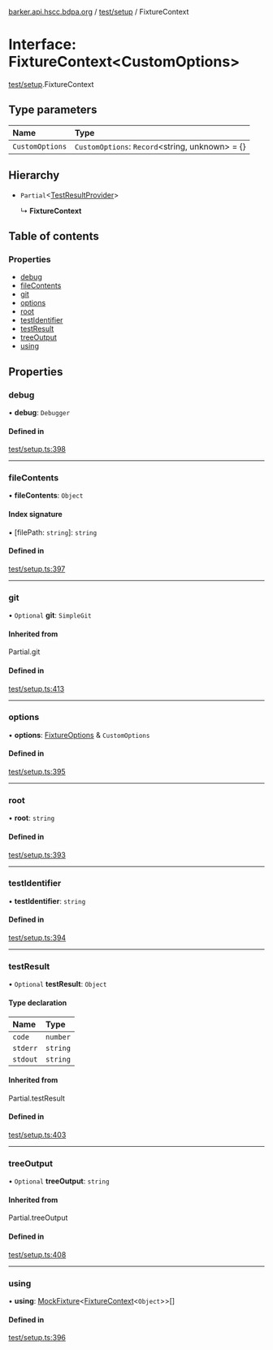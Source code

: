 [barker.api.hscc.bdpa.org][1] / [test/setup][2] / FixtureContext

# Interface: FixtureContext\<CustomOptions>

[test/setup][2].FixtureContext

## Type parameters

| Name            | Type                                            |
| :-------------- | :---------------------------------------------- |
| `CustomOptions` | `CustomOptions`: `Record`<string, unknown> = {} |

## Hierarchy

- `Partial`<[TestResultProvider][3]>

  ↳ **FixtureContext**

## Table of contents

### Properties

- [debug][4]
- [fileContents][5]
- [git][6]
- [options][7]
- [root][8]
- [testIdentifier][9]
- [testResult][10]
- [treeOutput][11]
- [using][12]

## Properties

### debug

• **debug**: `Debugger`

#### Defined in

[test/setup.ts:398][13]

---

### fileContents

• **fileContents**: `Object`

#### Index signature

▪ \[filePath: `string`]: `string`

#### Defined in

[test/setup.ts:397][14]

---

### git

• `Optional` **git**: `SimpleGit`

#### Inherited from

Partial.git

#### Defined in

[test/setup.ts:413][15]

---

### options

• **options**: [FixtureOptions][16] & `CustomOptions`

#### Defined in

[test/setup.ts:395][17]

---

### root

• **root**: `string`

#### Defined in

[test/setup.ts:393][18]

---

### testIdentifier

• **testIdentifier**: `string`

#### Defined in

[test/setup.ts:394][19]

---

### testResult

• `Optional` **testResult**: `Object`

#### Type declaration

| Name     | Type     |
| :------- | :------- |
| `code`   | `number` |
| `stderr` | `string` |
| `stdout` | `string` |

#### Inherited from

Partial.testResult

#### Defined in

[test/setup.ts:403][20]

---

### treeOutput

• `Optional` **treeOutput**: `string`

#### Inherited from

Partial.treeOutput

#### Defined in

[test/setup.ts:408][21]

---

### using

• **using**: [MockFixture][22]<[FixtureContext][23]<`Object`>>\[]

#### Defined in

[test/setup.ts:396][24]

[1]: ../README.md
[2]: ../modules/test_setup.md
[3]: test_setup.testresultprovider.md
[4]: test_setup.fixturecontext.md#debug
[5]: test_setup.fixturecontext.md#filecontents
[6]: test_setup.fixturecontext.md#git
[7]: test_setup.fixturecontext.md#options
[8]: test_setup.fixturecontext.md#root
[9]: test_setup.fixturecontext.md#testidentifier
[10]: test_setup.fixturecontext.md#testresult
[11]: test_setup.fixturecontext.md#treeoutput
[12]: test_setup.fixturecontext.md#using
[13]:
  https://github.com/nhscc/barker.api.hscc.bdpa.org/blob/b8087e9/test/setup.ts#L398
[14]:
  https://github.com/nhscc/barker.api.hscc.bdpa.org/blob/b8087e9/test/setup.ts#L397
[15]:
  https://github.com/nhscc/barker.api.hscc.bdpa.org/blob/b8087e9/test/setup.ts#L413
[16]: test_setup.fixtureoptions.md
[17]:
  https://github.com/nhscc/barker.api.hscc.bdpa.org/blob/b8087e9/test/setup.ts#L395
[18]:
  https://github.com/nhscc/barker.api.hscc.bdpa.org/blob/b8087e9/test/setup.ts#L393
[19]:
  https://github.com/nhscc/barker.api.hscc.bdpa.org/blob/b8087e9/test/setup.ts#L394
[20]:
  https://github.com/nhscc/barker.api.hscc.bdpa.org/blob/b8087e9/test/setup.ts#L403
[21]:
  https://github.com/nhscc/barker.api.hscc.bdpa.org/blob/b8087e9/test/setup.ts#L408
[22]: test_setup.mockfixture.md
[23]: test_setup.fixturecontext.md
[24]:
  https://github.com/nhscc/barker.api.hscc.bdpa.org/blob/b8087e9/test/setup.ts#L396
